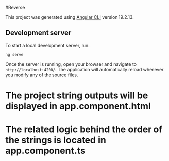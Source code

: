 #Reverse

This project was generated using [Angular CLI](https://github.com/angular/angular-cli) version 19.2.13.

## Development server

To start a local development server, run:

```bash
ng serve
```

Once the server is running, open your browser and navigate to `http://localhost:4200/`. The application will automatically reload whenever you modify any of the source files.


# The project string outputs will be displayed in app.component.html
# The related logic behind the order of the strings is located in app.component.ts

 
 

